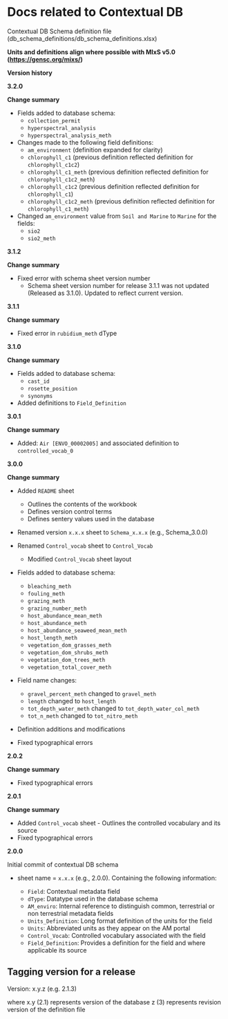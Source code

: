 # Docs related to Contextual DB
Contextual DB Schema definition file (db_schema_definitions/db_schema_definitions.xlsx)

**Units and definitions align where possible with MIxS v5.0 (https://gensc.org/mixs/)**

**Version history**

**3.2.0**

**Change summary**

- Fields added to database schema: 
    - `collection_permit`
    - `hyperspectral_analysis`
    - `hyperspectral_analysis_meth`
- Changes made to the following field definitions:
    - `am_environment` (definition expanded for clarity)
    - `chlorophyll_c1` (previous definition reflected definition for `chlorophyll_c1c2`)
    - `chlorophyll_c1_meth` (previous definition reflected definition for `chlorophyll_c1c2_meth`)
    - `chlorophyll_c1c2` (previous definition reflected definition for `chlorophyll_c1`)
    - `chlorophyll_c1c2_meth` (previous definition reflected definition for `chlorophyll_c1_meth`)
- Changed `am_environment` value from `Soil and Marine` to `Marine` for the fields:
    - `sio2`
    - `sio2_meth`

**3.1.2**

**Change summary**

- Fixed error with schema sheet version number
    - Schema sheet version number for release 3.1.1 was not updated (Released as 3.1.0). Updated to reflect current version.

**3.1.1**

**Change summary**

- Fixed error in `rubidium_meth` dType

**3.1.0**

**Change summary**

- Fields added to database schema:
    - `cast_id`
    - `rosette_position`
    - `synonyms`
- Added definitions to `Field_Definition` 

**3.0.1**

**Change summary**
- Added: `Air [ENVO_00002005]` and associated definition to `controlled_vocab_0`

**3.0.0**

**Change summary**
- Added `README` sheet
     - Outlines the contents of the workbook
     - Defines version control terms
     - Defines sentery values used in the database
- Renamed version `x.x.x` sheet to `Schema_x.x.x` (e.g., Schema_3.0.0)
- Renamed `Control_vocab` sheet to `Control_Vocab`
    - Modified `Control_Vocab` sheet layout
- Fields added to database schema:
    - `bleaching_meth`
    - `fouling_meth`
    - `grazing_meth`
    - `grazing_number_meth`
    - `host_abundance_mean_meth`
    - `host_abundance_meth`
    - `host_abundance_seaweed_mean_meth`
    - `host_length_meth`
    - `vegetation_dom_grasses_meth`
    - `vegetation_dom_shrubs_meth`
    - `vegetation_dom_trees_meth`
    - `vegetation_total_cover_meth`

- Field name changes:
    - `gravel_percent_meth` changed to `gravel_meth`
    - `length` changed to `host_length`
    - `tot_depth_water_meth` changed to `tot_depth_water_col_meth`
    - `tot_n_meth` changed to `tot_nitro_meth`

- Definition additions and modifications
- Fixed typographical errors

**2.0.2**

**Change summary**
 - Fixed typographical errors

**2.0.1**

**Change summary**
- Added `Control_vocab` sheet
        - Outlines the controlled vocabulary and its source
- Fixed typographical errors

**2.0.0**
    
Initial commit of contextual DB schema
- sheet name = `x.x.x` <version number> (e.g., 2.0.0). Containing the following information:
    - `Field`: Contextual metadata field
    - `dType`: Datatype used in the database schema
    - `AM_enviro`: Internal reference to distinguish common, terrestrial or non terrestrial metadata fields
    - `Units_Definition`: Long format definition of the units for the field
    - `Units`: Abbreviated units as they appear on the AM portal
    - `Control_Vocab`: Controlled vocabulary associated with the field
    - `Field_Definition`: Provides a definition for the field and where applicable its source

## Tagging version for a release

Version: x.y.z (e.g. 2.1.3)

where 
x.y (2.1) represents version of the database 
z (3) represents revision version of the definition file
